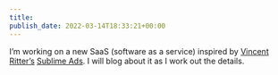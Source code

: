 ```yaml
---
title: 
publish_date: 2022-03-14T18:33:21+00:00
---
```


I’m working on a new SaaS (software as a service) inspired by [Vincent Ritter’s](https://vincentritter.com/) [Sublime Ads](https://sublimeads.com/). I will blog about it as I work out the details.
